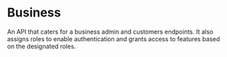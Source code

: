 # Business

An API that caters for a business admin and customers endpoints. It also assigns roles to enable authentication and grants access to features based on the designated roles.
